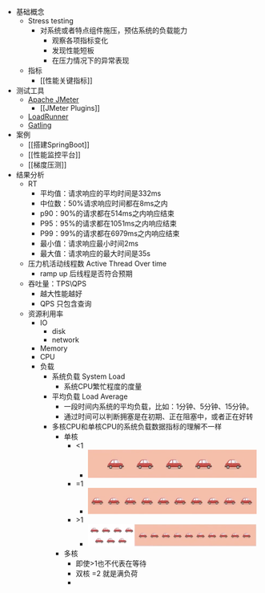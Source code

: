 - 基础概念
	- Stress testing
		- 对系统或者特点组件施压，预估系统的负载能力
			- 观察各项指标变化
			- 发现性能短板
			- 在压力情况下的异常表现
	- 指标
		- [[性能关键指标]]
- 测试工具
	- [Apache JMeter](https://jmeter.apache.org/)
		- [[JMeter Plugins]]
	- [LoadRunner](https://www.microfocus.com/en-us/products/loadrunner-professional/overview)
	- [Gatling](https://gatling.io/)
- 案例
	- [[搭建SpringBoot]]
	- [[性能监控平台]]
	- [[梯度压测]]
- 结果分析
	- RT
		- 平均值：请求响应的平均时间是332ms
		- 中位数：50%请求响应时间都在8ms之内
		- p90：90%的请求都在514ms之内响应结束
		- P95：95%的请求都在1051ms之内响应结束
		- P99：99%的请求都在6979ms之内响应结束
		- 最小值：请求响应最小时间2ms
		- 最大值：请求响应的最大时间是35s
	- 压力机活动线程数 Active Thread Over time
		- ramp up 后线程是否符合预期
	- 吞吐量：TPS\\QPS
		- 越大性能越好
		- QPS 只包含查询
	- 资源利用率
		- IO
			- disk
			- network
		- Memory
		- CPU
		- 负载
			- 系统负载 System Load
				- 系统CPU繁忙程度的度量
			- 平均负载 Load Average
				- 一段时间内系统的平均负载，比如：1分钟、5分钟、15分钟。
				- 通过时间可以判断拥塞是在初期、正在阻塞中，或者正在好转
			- 多核CPU和单核CPU的系统负载数据指标的理解不一样
				- 单核
					- <1
						- ![image.png](../assets/image_1696836197781_0.png)
					- =1
						- ![image.png](../assets/image_1696836209108_0.png)
					- \>1
						- ![image.png](../assets/image_1696836228112_0.png)
				- 多核
					- 即使>1也不代表在等待
					- 双核 =2 就是满负荷
					-